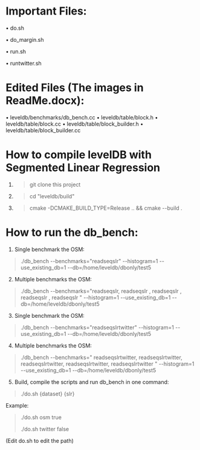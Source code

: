 # Important Files:


•	do.sh

•	do_margin.sh

•	run.sh

•	runtwitter.sh


# Edited Files (The images in ReadMe.docx):

•	leveldb/benchmarks/db_bench.cc
•	leveldb/table/block.h
•	leveldb/table/block.cc 
•	leveldb/table/block_builder.h
•	leveldb/table/block_builder.cc

# How to compile levelDB with Segmented Linear Regression
1. >git clone this project
2. >cd "leveldb/build"
3. >cmake -DCMAKE_BUILD_TYPE=Release .. && cmake --build .

# How to run the db_bench:

1.	Single benchmark the OSM:

>./db_bench --benchmarks="readseqslr" --histogram=1  --use_existing_db=1 --db=/home/leveldb/dbonly/test5
2.	Multiple benchmarks the OSM:

>./db_bench --benchmarks="readseqslr, readseqslr , readseqslr , readseqslr , readseqslr " --histogram=1  --use_existing_db=1 --db=/home/leveldb/dbonly/test5
3.	Single benchmark the OSM:

>./db_bench --benchmarks="readseqslrtwitter" --histogram=1  --use_existing_db=1 --db=/home/leveldb/dbonly/test5
4.	Multiple benchmarks the OSM:

>./db_bench --benchmarks=" readseqslrtwitter, readseqslrtwitter, readseqslrtwitter, readseqslrtwitter, readseqslrtwitter " --histogram=1  --use_existing_db=1 --db=/home/leveldb/dbonly/test5
5.	Build, compile the scripts and run db_bench in one command:

>./do.sh {dataset} {slr}

Example:

>./do.sh osm true
>
>./do.sh twitter false

(Edit do.sh to edit the path)
